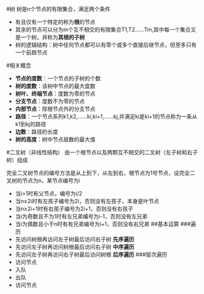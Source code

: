 #树
树是n个节点的有限集合，满足两个条件

* 有且仅有一个特定的称为**根**的节点
* 其余的节点可以分为m个互不相交的有限集合T1,T2……Tm,其中每一个集合又是一个树，并称为**其根的子树**
* 树的逻辑结构：树中任何节点都可以有零个或多个直接后继节点，但至多只有一个前趋节点

#相关概念
* **节点的度数**：一个节点的子树的个数
* **树的度数**：该树中节点的最大度数
* **树叶、终端节点**：度数为零的节点
* **分支节点**：度数不为零的节点
* **内部节点**：除根节点外的分支节点
* **路径**：一个节点系列k1,k2,……ki,ki+1,……kj,并满足ki是ki+1的节点称为一条从k1到kj的路径
* **边数**：路径的长度
* **树的高度**：树中节点层数的最大值

#二叉树（非线性结构）
由一个根节点以及两颗互不相交的二叉树（左子树和右子树）组成

完全二叉树节点的编号方法是从上到下，从左到右，根节点为1号节点，设完全二叉树的节点为n，某节点编号为i  

* 当i>1时有父节点，编号为i/2
* 当n≥2i时有左孩子编号为2i，否则没有左孩子，本身是叶节点
* 当n≥2i+1时有右孩子编号为2i+1，否则没有右孩子
* 当i为奇数且不为1时有左兄弟编号为i-1，否则没有左兄弟
* 当i为偶数且小于n时有有兄弟编号为i+1，否则没有右兄弟
##基本运算
###遍历
* 先访问树根再访问左子树最后访问右子树  **先序遍历**
* 先访问左子树再访问树根最后访问右子树  **中序遍历**
* 先访问左子树再访问右子树最后访问树根  **后序遍历**
###层次遍历
* 访问节点
* 入队
* 出队
* 访问节点